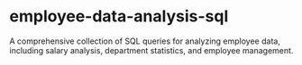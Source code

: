 # employee-data-analysis-sql
A comprehensive collection of SQL queries for analyzing employee data, including salary analysis, department statistics, and employee management.
